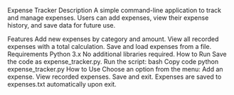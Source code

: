 Expense Tracker
Description
A simple command-line application to track and manage expenses. Users can add expenses, view their expense history, and save data for future use.

Features
Add new expenses by category and amount.
View all recorded expenses with a total calculation.
Save and load expenses from a file.
Requirements
Python 3.x
No additional libraries required.
How to Run
Save the code as expense_tracker.py.
Run the script:
bash
Copy code
python expense_tracker.py
How to Use
Choose an option from the menu:
Add an expense.
View recorded expenses.
Save and exit.
Expenses are saved to expenses.txt automatically upon exit.
